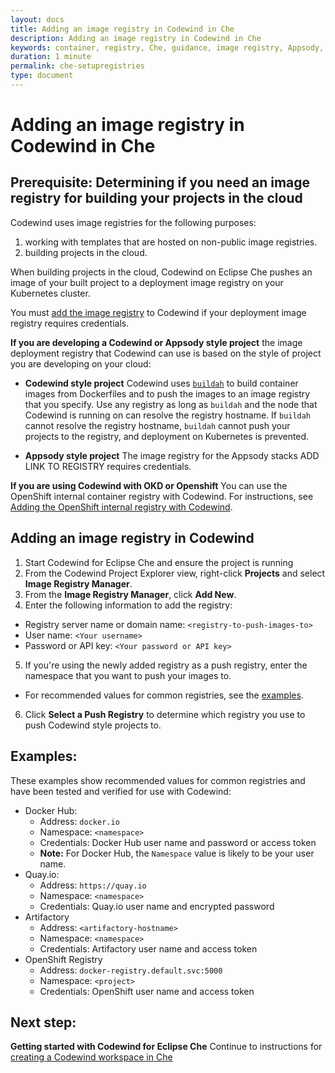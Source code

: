 ```yaml
---
layout: docs
title: Adding an image registry in Codewind in Che
description: Adding an image registry in Codewind in Che
keywords: container, registry, Che, guidance, image registry, Appsody, Docker, name, push registry, Kubernetes
duration: 1 minute
permalink: che-setupregistries
type: document
---
```


# Adding an image registry in Codewind in Che

## Prerequisite: Determining if you need an image registry for building your projects in the cloud

 Codewind uses image registries for the following purposes:

 1. working with templates that are hosted on non-public image registries.
 2. building projects in the cloud.
 
When building projects in the cloud, Codewind on Eclipse Che pushes an image of your built project to a deployment image registry on your Kubernetes cluster. 

You must [add the image registry](#adding-an-image-registry-in-codewind) to Codewind if your deployment image registry requires credentials.

**If you are developing a Codewind or Appsody style project** the image deployment registry that Codewind can use is based on the style of project you are developing on your cloud: 

- **Codewind style project** Codewind uses [`buildah`](https://github.com/containers/buildah) to build container images from Dockerfiles and to push the images to an image registry that you specify. Use any registry as long as `buildah` and the node that Codewind is running on can resolve the registry hostname. If `buildah` cannot resolve the registry hostname, `buildah` cannot push your projects to the registry, and deployment on Kubernetes is prevented.

- **Appsody style project** The image registry for the Appsody stacks ADD LINK TO REGISTRY requires credentials. 

**If you are using Codewind with OKD or Openshift** You can use the OpenShift internal container registry with Codewind. For instructions, see [Adding the OpenShift internal registry with Codewind](openshiftregistry.html).

## Adding an image registry in Codewind

1. Start Codewind for Eclipse Che and ensure the project is running
2. From the Codewind Project Explorer view, right-click **Projects** and select **Image Registry Manager**.
3. From the **Image Registry Manager**, click **Add New**.
4. Enter the following information to add the registry:
  - Registry server name or domain name: `<registry-to-push-images-to>`
  - User name: `<Your username>`
  - Password or API key: `<Your password or API key>`
5. If you're using the newly added registry as a push registry, enter the namespace that you want to push your images to.
  - For recommended values for common registries, see the [examples](#examples).
6. Click **Select a Push Registry** to determine which registry you use to push Codewind style projects to.


## Examples:
These examples show recommended values for common registries and have been tested and verified for use with Codewind:

- Docker Hub:
    - Address: `docker.io`
    - Namespace: `<namespace>`
    - Credentials: Docker Hub user name and password or access token
    - **Note:** For Docker Hub, the `Namespace` value is likely to be your user name. 
- Quay.io:
    - Address: `https://quay.io`
    - Namespace: `<namespace>`
    - Credentials: Quay.io user name and encrypted password
- Artifactory
    - Address: `<artifactory-hostname>`
    - Namespace: `<namespace>`
    - Credentials: Artifactory user name and access token
- OpenShift Registry
    - Address: `docker-registry.default.svc:5000`
    - Namespace: `<project>`
    - Credentials: OpenShift user name and access token

## Next step: 

**Getting started with Codewind for Eclipse Che** Continue to instructions for [creating a Codewind workspace in Che](che-createcodewindworkspace.html)